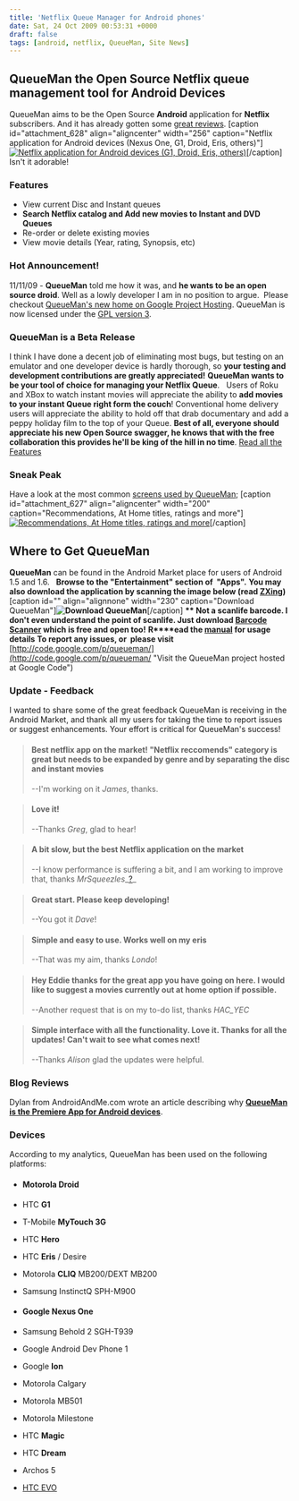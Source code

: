 ```yaml
---
title: 'Netflix Queue Manager for Android phones'
date: Sat, 24 Oct 2009 00:53:31 +0000
draft: false
tags: [android, netflix, QueueMan, Site News]
---
```


QueueMan the Open Source Netflix queue management tool for Android Devices
--------------------------------------------------------------------------

QueueMan aims to be the Open Source **Android** application for **Netflix** subscribers. And it has already gotten some [great reviews](https://blog.edwardawebb.com/site-news/netflix-queue-manager-android-phones#Best_netflix_app_on_the_market!_"Netflix_reccomends"_c "Reviews for Netflix application on Android"). \[caption id="attachment_628" align="aligncenter" width="256" caption="Netflix application for Android devices (Nexus One, G1, Droid, Eris, others)"\][![Netflix application for Android devices (G1, Droid, Eris, others)](https://blog.edwardawebb.com/wp-content/uploads/2009/10/red_bug.png "QueueMan icon")](https://blog.edwardawebb.com/wp-content/uploads/2009/10/red_bug.png)\[/caption\] Isn't it adorable!

### Features

*   View current Disc and Instant queues
*   **Search Netflix catalog and Add new movies to Instant and DVD Queues**
*   Re-order or delete existing movies
*   View movie details (Year, rating, Synopsis, etc)

### Hot Announcement!

11/11/09 - **QueueMan** told me how it was, and **he wants to be an open source droid**. Well as a lowly developer I am in no position to argue.  Please checkout [QueueMan's new home on Google Project Hosting](http://code.google.com/p/queueman/ "QueueMan project page on Google Project Hosting."). QueueMan is now licensed under the [GPL version 3](http://www.gnu.org/licenses/gpl-3.0.txt "Read the full GPL as plain text").

### QueueMan is a Beta Release

I think I have done a decent job of eliminating most bugs, but testing on an emulator and one developer device is hardly thorough, so **your testing and development contributions are greatly appreciated!** **QueueMan wants to be your tool of choice for managing your Netflix Queue**.   Users of Roku and XBox to watch instant movies will appreciate the ability to **add movies to your instant Queue right form the couch**! Conventional home delivery users will appreciate the ability to hold off that drab documentary and add a peppy holiday film to the top of your Queue. **Best of all, everyone should appreciate his new Open Source swagger, he knows that with the free collaboration this provides he'll be king of the hill in no time**. [Read all the Features](http://code.google.com/p/queueman/wiki/FeatureList "Read the up to date list of features")

### Sneak Peak

Have a look at the most common [screens used by QueueMan](http://code.google.com/p/queueman/wiki/ScreenShots "See all the current screen shots"); \[caption id="attachment_627" align="aligncenter" width="200" caption="Recommendations, At Home titles, ratings and more"\][![Recommendations, At Home titles, ratings and more](https://blog.edwardawebb.com/wp-content/uploads/2009/10/recommend_tab_menu-200x300.png "Recommendations Tab in Netflix for Android")](https://blog.edwardawebb.com/wp-content/uploads/2009/10/recommend_tab_menu.png)\[/caption\]

Where to Get QueueMan
---------------------

**QueueMan** can be found in the Android Market place for users of Android 1.5 and 1.6.   **Browse to the "Entertainment" section of  "Apps".** **You may also download the application by scanning the image below (read [ZXing](http://code.google.com/p/zxing/wiki/GetTheReader "Learn how to get a barcode scanner for your phone"))** \[caption id="" align="alignnone" width="230" caption="Download QueueMan"\]****![Download QueueMan](http://chart.apis.google.com/chart?cht=qr&chs=230x230&chl=http%3A%2F%2Fwebbmaster.org/qrit/%3Flinkto%3Dhttp%3A%2F%2Fmarket.android.com%2Fsearch%3Fq%3Dpname%3Aedwardawebb.queueman.core "QueueMan Barcode")****\[/caption\] **\*\* Not a scanlife barcode. I don't even understand the point of scanlife. Just download [Barcode Scanner](http://code.google.com/p/zxing/) which is free and open too!** **R****ead the [manual](http://code.google.com/p/queueman/wiki/Manual "Instructions for use (though you can prolly figure it outt without)") for usage details** **To report any issues, or  please visit** [http://code.google.com/p/queueman/](http://code.google.com/p/queueman/ "Visit the QueueMan project hosted at Google Code")

### Update - Feedback

I wanted to share some of the great feedback QueueMan is receiving in the Android Market, and thank all my users for taking the time to report issues or suggest enhancements. Your effort is critical for QueueMan's success!

> #### Best netflix app on the market! "Netflix reccomends" category is great but needs to be expanded by genre and by separating the disc and instant movies
> 
> --I'm working on it _James_, thanks.

> #### Love it!
> 
> --Thanks _Greg_, glad to hear!

> #### A bit slow, but the best Netflix application on the market
> 
> --I know performance is suffering a bit, and I am working to improve that, thanks _MrSqueezles__[?](http://code.google.com/p/queueman/w/edit/MrSqueezles)_

> #### Great start. Please keep developing!
> 
> --You got it _Dave_!

> #### Simple and easy to use. Works well on my eris
> 
> --That was my aim, thanks _Londo_!

> #### Hey Eddie thanks for the great app you have going on here. I would like to suggest a movies currently out at home option if possible.
> 
> --Another request that is on my to-do list, thanks _HAC_YEC_

> #### Simple interface with all the functionality. Love it. Thanks for all the updates! Can't wait to see what comes next!
> 
> --Thanks _Alison_ glad the updates were helpful.

### Blog Reviews

Dylan from AndroidAndMe.com wrote an article describing why **[QueueMan is the Premiere App for Android devices](http://androidandme.com/2010/04/reviews/queueman-androids-premiere-netflix-management-application "Read Dylan's Review of QueueMan @ AndroidandMe.com")**.

### Devices

According to my analytics, QueueMan has been used on the following platforms:

*   #### Motorola Droid
    
*   HTC **G1**
*   T-Mobile **MyTouch 3G**
*   HTC **Hero**
*   HTC **Eris** / Desire
*   Motorola **CLIQ** MB200/DEXT MB200
*   Samsung InstinctQ SPH-M900
*   #### Google **Nexus One**
    
*   Samsung Behold 2 SGH-T939
*   Google Android Dev Phone 1
*   Google **Ion**
*   Motorola Calgary
*   Motorola MB501
*   Motorola Milestone
*   HTC **Magic**
*   HTC **Dream**
*   Archos 5
*   [HTC EVO](http://evounlocked.com "HTC EVO from Sprint -  tips, tricks and secrets")
